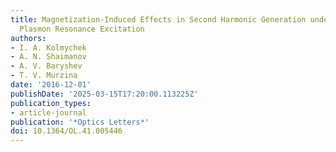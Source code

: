 ```yaml
---
title: Magnetization-Induced Effects in Second Harmonic Generation under the Lattice
  Plasmon Resonance Excitation
authors:
- I. A. Kolmychek
- A. N. Shaimanov
- A. V. Baryshev
- T. V. Murzina
date: '2016-12-01'
publishDate: '2025-03-15T17:20:00.113225Z'
publication_types:
- article-journal
publication: '*Optics Letters*'
doi: 10.1364/OL.41.005446
---
```

